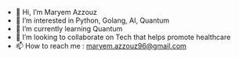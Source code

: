 - 👋 Hi, I’m Maryem Azzouz
- 👀 I’m interested in Python, Golang, AI, Quantum
- 🌱 I’m currently learning Quantum
- 💞️ I’m looking to collaborate on Tech that helps promote healthcare
- 📫 How to reach me : maryem.azzouz96@gmail.com

<!---
MariumAZ/MariumAZ is a ✨ special ✨ repository because its `README.md` (this file) appears on your GitHub profile.
You can click the Preview link to take a look at your changes.
--->
